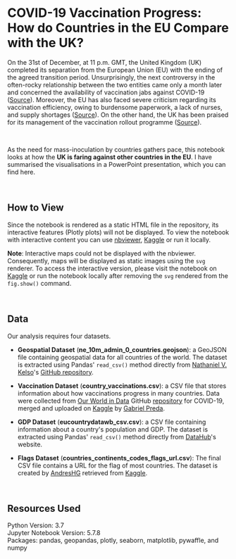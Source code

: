 # COVID-19 Vaccination Progress: How do Countries in the EU Compare with the UK?

On the 31st of December, at 11 p.m. GMT, the United Kingdom (UK) completed its separation from the European Union (EU) with the ending of the agreed transition period. Unsurprisingly, the next controversy in the often-rocky relationship between the two entities came only a month later and concerned the availability of vaccination jabs against COVID-19 ([Source](https://news.sky.com/story/covid-19-how-does-the-uk-compare-in-europes-race-for-vaccines-amid-shortage-warning-12199325)). Moreover, the EU has also faced severe criticism regarding its vaccination efficiency, owing to burdensome paperwork, a lack of nurses, and supply shortages
([Source](https://www.nytimes.com/2021/01/05/world/europe/europe-covid-vaccinations.html)). On the other hand, the UK has been praised for its management of the vaccination rollout programme ([Source](https://uk.news.yahoo.com/german-newspaper-bild-we-envy-you-british-covid-vaccine-rollout-104131274.html)).

<br>

As the need for mass-inoculation by countries gathers pace, this notebook looks at how the **UK is faring against other countries in the EU**. I have summarised the visualisations in a PowerPoint presentation, which you can find here.

<br>

## How to View

Since the notebook is rendered as a static HTML file in the repository, its interactive features (Plotly plots) will not be displayed. 
To view the notebook with interactive content you can use [nbviewer](), [Kaggle]() or run it locally.

**Note**: Interactive maps could not be displayed with the nbviewer. Consequently, maps will be displayed as static images using the `svg` renderer. 
To access the interactive version, please visit the notebook on [Kaggle]() or run the notebook locally after removing the `svg` rendered from the `fig.show()` command.

<br>

## Data

Our analysis requires four datasets. 

- **Geospatial Dataset** (**ne_10m_admin_0_countries.geojson**): a GeoJSON file containing geospatial data for all countries of the world. The dataset is extracted using Pandas' `read_csv()` method directly from [Nathaniel V. Kelso](https://github.com/nvkelso)'s [GitHub repository](https://github.com/nvkelso/natural-earth-vector).

- **Vaccination Dataset** (**country_vaccinations.csv**): a CSV file that stores information about how vaccinations progress in many countries. Data were collected from [Our World in Data](https://ourworldindata.org/) GitHub [repository](https://github.com/owid/covid-19-data) for COVID-19, merged and uploaded on [Kaggle](https://www.kaggle.com/gpreda/covid-world-vaccination-progress) by [Gabriel Preda](https://www.kaggle.com/gpreda).

- **GDP Dataset** (**eucountrydatawb_csv.csv**): a CSV file containing information about a country's population and GDP. The dataset is extracted using Pandas' `read_csv()` method directly from [DataHub](https://datahub.io/opendatafortaxjustice/eucountrydatawb)'s website.

- **Flags Dataset** (**countries_continents_codes_flags_url.csv**): The final CSV file contains a URL for the flag of most countries. The dataset is created by [AndresHG](https://www.kaggle.com/andreshg) retrieved from [Kaggle](https://www.kaggle.com/andreshg/countries-iso-codes-continent-flags-url).

<br>

## Resources Used

Python Version: 3.7 <br>
Jupyter Notebook Version: 5.7.8 <br>
Packages: pandas, geopandas, plotly, seaborn, matplotlib, pywaffle, and numpy
